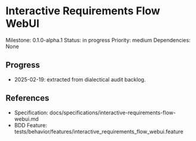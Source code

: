 # Interactive Requirements Flow WebUI
Milestone: 0.1.0-alpha.1
Status: in progress
Priority: medium
Dependencies: None

## Progress
- 2025-02-19: extracted from dialectical audit backlog.

## References
- Specification: docs/specifications/interactive-requirements-flow-webui.md
- BDD Feature: tests/behavior/features/interactive_requirements_flow_webui.feature

